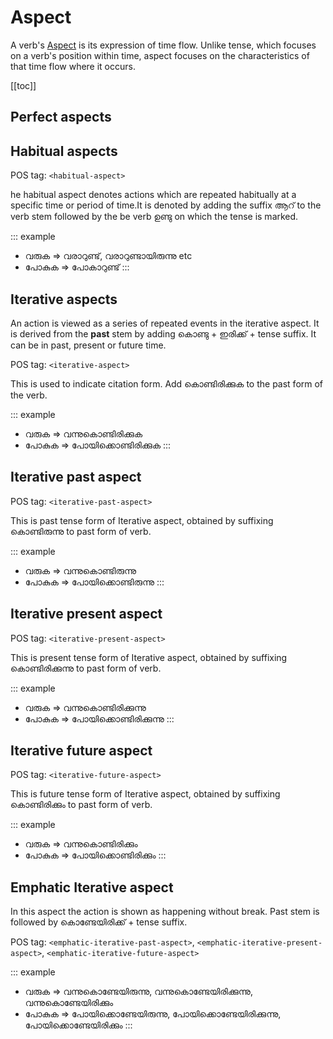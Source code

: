 # Aspect

A verb's [Aspect](https://en.wikipedia.org/wiki/Grammatical_aspect) is its expression of time flow. Unlike tense, which focuses on a verb's position within time, aspect focuses on the characteristics of that time flow where it occurs.

[[toc]]

## Perfect aspects

## Habitual aspects

POS tag: `<habitual-aspect>`

he habitual aspect denotes actions which are repeated habitually at a specific time or period of time.It is denoted by adding the suffix ആറ് to the verb stem followed by the be verb ഉണ്ടു on which the tense is marked.

::: example
* വരുക => വരാറുണ്ട്, വരാറുണ്ടായിരുന്നു etc
* പോകുക => പോകാറുണ്ട്
:::

## Iterative aspects

An action is viewed as a series of repeated events in the iterative aspect. It is derived from the **past** stem by adding കൊണ്ടു + ഇരിക്ക് + tense suffix. It can be in past, present or future time.

POS tag: `<iterative-aspect>`

This is used to indicate citation form. Add കൊണ്ടിരിക്കുക to the past form of the verb.

::: example
* വരുക => വന്നുകൊണ്ടിരിക്കുക
* പോകുക => പോയിക്കൊണ്ടിരിക്കുക
:::

## Iterative past aspect

POS tag: `<iterative-past-aspect>`

This is past tense form of Iterative aspect, obtained by suffixing കൊണ്ടിരുന്നു to past form of verb.

::: example
* വരുക => വന്നുകൊണ്ടിരുന്നു
* പോകുക => പോയിക്കൊണ്ടിരുന്നു
:::

## Iterative present aspect

POS tag: `<iterative-present-aspect>`

This is present tense form of Iterative aspect, obtained by suffixing കൊണ്ടിരിക്കുന്നു to past form of verb.

::: example
* വരുക => വന്നുകൊണ്ടിരിക്കുന്നു
* പോകുക => പോയിക്കൊണ്ടിരിക്കുന്നു
:::


## Iterative future aspect

POS tag: `<iterative-future-aspect>`

This is future tense form of Iterative aspect, obtained by suffixing കൊണ്ടിരിക്കും to past form of verb.

::: example
* വരുക => വന്നുകൊണ്ടിരിക്കും
* പോകുക => പോയിക്കൊണ്ടിരിക്കും
:::

## Emphatic Iterative aspect

In this aspect the action is shown as happening without break. Past stem is followed by കൊണ്ടേയിരിക്ക് + tense suffix.

POS tag: `<emphatic-iterative-past-aspect>`, `<emphatic-iterative-present-aspect>`, `<emphatic-iterative-future-aspect>`

::: example
* വരുക => വന്നുകൊണ്ടേയിരുന്നു, വന്നുകൊണ്ടേയിരിക്കുന്നു, വന്നുകൊണ്ടേയിരിക്കും
* പോകുക => പോയിക്കൊണ്ടേയിരുന്നു, പോയിക്കൊണ്ടേയിരിക്കുന്നു, പോയിക്കൊണ്ടേയിരിക്കും
:::
